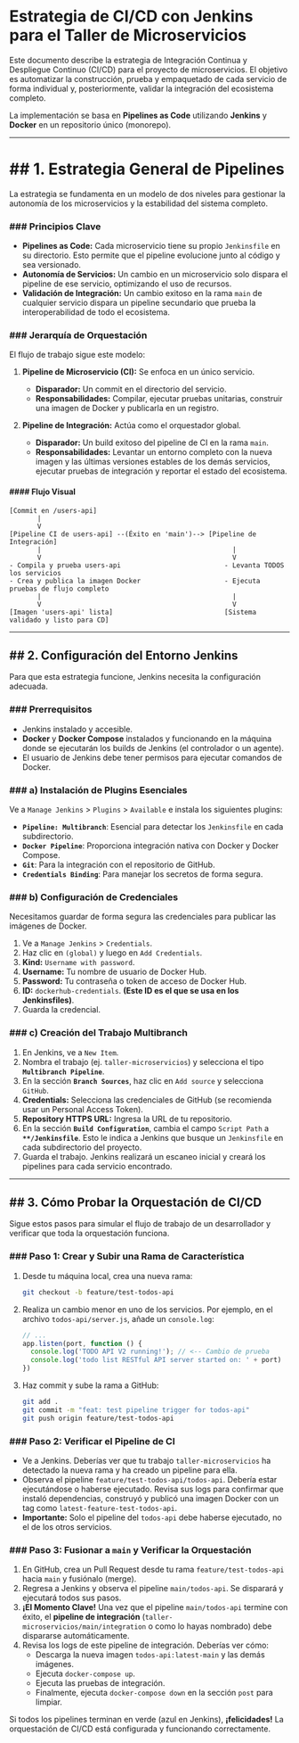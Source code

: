 # Estrategia de CI/CD con Jenkins para el Taller de Microservicios

Este documento describe la estrategia de Integración Continua y Despliegue Continuo (CI/CD) para el proyecto de microservicios. El objetivo es automatizar la construcción, prueba y empaquetado de cada servicio de forma individual y, posteriormente, validar la integración del ecosistema completo.

La implementación se basa en **Pipelines as Code** utilizando **Jenkins** y **Docker** en un repositorio único (monorepo).

-----

# \#\# 1. Estrategia General de Pipelines

La estrategia se fundamenta en un modelo de dos niveles para gestionar la autonomía de los microservicios y la estabilidad del sistema completo.

### \#\#\# Principios Clave

  * **Pipelines as Code:** Cada microservicio tiene su propio `Jenkinsfile` en su directorio. Esto permite que el pipeline evolucione junto al código y sea versionado.
  * **Autonomía de Servicios:** Un cambio en un microservicio solo dispara el pipeline de ese servicio, optimizando el uso de recursos.
  * **Validación de Integración:** Un cambio exitoso en la rama `main` de cualquier servicio dispara un pipeline secundario que prueba la interoperabilidad de todo el ecosistema.

### \#\#\# Jerarquía de Orquestación

El flujo de trabajo sigue este modelo:

1.  **Pipeline de Microservicio (CI):** Se enfoca en un único servicio.

      * **Disparador:** Un commit en el directorio del servicio.
      * **Responsabilidades:** Compilar, ejecutar pruebas unitarias, construir una imagen de Docker y publicarla en un registro.

2.  **Pipeline de Integración:** Actúa como el orquestador global.

      * **Disparador:** Un build exitoso del pipeline de CI en la rama `main`.
      * **Responsabilidades:** Levantar un entorno completo con la nueva imagen y las últimas versiones estables de los demás servicios, ejecutar pruebas de integración y reportar el estado del ecosistema.

#### \#\#\#\# Flujo Visual

```
[Commit en /users-api]
       |
       V
[Pipeline CI de users-api] --(Éxito en 'main')--> [Pipeline de Integración]
       |                                                |
       V                                                V
- Compila y prueba users-api                          - Levanta TODOS los servicios
- Crea y publica la imagen Docker                     - Ejecuta pruebas de flujo completo
       |                                                |
       V                                                V
[Imagen 'users-api' lista]                            [Sistema validado y listo para CD]
```

-----

## \#\# 2. Configuración del Entorno Jenkins

Para que esta estrategia funcione, Jenkins necesita la configuración adecuada.

### \#\#\# Prerrequisitos

  * Jenkins instalado y accesible.
  * **Docker** y **Docker Compose** instalados y funcionando en la máquina donde se ejecutarán los builds de Jenkins (el controlador o un agente).
  * El usuario de Jenkins debe tener permisos para ejecutar comandos de Docker.

### \#\#\# a) Instalación de Plugins Esenciales

Ve a `Manage Jenkins` \> `Plugins` \> `Available` e instala los siguientes plugins:

  * **`Pipeline: Multibranch`**: Esencial para detectar los `Jenkinsfile` en cada subdirectorio.
  * **`Docker Pipeline`**: Proporciona integración nativa con Docker y Docker Compose.
  * **`Git`**: Para la integración con el repositorio de GitHub.
  * **`Credentials Binding`**: Para manejar los secretos de forma segura.

### \#\#\# b) Configuración de Credenciales

Necesitamos guardar de forma segura las credenciales para publicar las imágenes de Docker.

1.  Ve a `Manage Jenkins` \> `Credentials`.
2.  Haz clic en `(global)` y luego en `Add Credentials`.
3.  **Kind:** `Username with password`.
4.  **Username:** Tu nombre de usuario de Docker Hub.
5.  **Password:** Tu contraseña o token de acceso de Docker Hub.
6.  **ID:** `dockerhub-credentials`. **(Este ID es el que se usa en los Jenkinsfiles)**.
7.  Guarda la credencial.

### \#\#\# c) Creación del Trabajo Multibranch

1.  En Jenkins, ve a `New Item`.
2.  Nombra el trabajo (ej. `taller-microservicios`) y selecciona el tipo **`Multibranch Pipeline`**.
3.  En la sección **`Branch Sources`**, haz clic en `Add source` y selecciona `GitHub`.
4.  **Credentials:** Selecciona las credenciales de GitHub (se recomienda usar un Personal Access Token).
5.  **Repository HTTPS URL:** Ingresa la URL de tu repositorio.
6.  En la sección **`Build Configuration`**, cambia el campo `Script Path` a **`**/Jenkinsfile`**. Esto le indica a Jenkins que busque un `Jenkinsfile` en cada subdirectorio del proyecto.
7.  Guarda el trabajo. Jenkins realizará un escaneo inicial y creará los pipelines para cada servicio encontrado.

-----

## \#\# 3. Cómo Probar la Orquestación de CI/CD

Sigue estos pasos para simular el flujo de trabajo de un desarrollador y verificar que toda la orquestación funciona.

### \#\#\# Paso 1: Crear y Subir una Rama de Característica

1.  Desde tu máquina local, crea una nueva rama:
    ```bash
    git checkout -b feature/test-todos-api
    ```
2.  Realiza un cambio menor en uno de los servicios. Por ejemplo, en el archivo `todos-api/server.js`, añade un `console.log`:
    ```javascript
    // ...
    app.listen(port, function () {
      console.log('TODO API V2 running!'); // <-- Cambio de prueba
      console.log('todo list RESTful API server started on: ' + port)
    })
    ```
3.  Haz commit y sube la rama a GitHub:
    ```bash
    git add .
    git commit -m "feat: test pipeline trigger for todos-api"
    git push origin feature/test-todos-api
    ```

### \#\#\# Paso 2: Verificar el Pipeline de CI

  * Ve a Jenkins. Deberías ver que tu trabajo `taller-microservicios` ha detectado la nueva rama y ha creado un pipeline para ella.
  * Observa el pipeline `feature/test-todos-api/todos-api`. Debería estar ejecutándose o haberse ejecutado. Revisa sus logs para confirmar que instaló dependencias, construyó y publicó una imagen Docker con un tag como `latest-feature-test-todos-api`.
  * **Importante:** Solo el pipeline del `todos-api` debe haberse ejecutado, no el de los otros servicios.

### \#\#\# Paso 3: Fusionar a `main` y Verificar la Orquestación

1.  En GitHub, crea un Pull Request desde tu rama `feature/test-todos-api` hacia `main` y fusiónalo (merge).
2.  Regresa a Jenkins y observa el pipeline `main/todos-api`. Se disparará y ejecutará todos sus pasos.
3.  **¡El Momento Clave\!** Una vez que el pipeline `main/todos-api` termine con éxito, el **pipeline de integración** (`taller-microservicios/main/integration` o como lo hayas nombrado) debe dispararse automáticamente.
4.  Revisa los logs de este pipeline de integración. Deberías ver cómo:
      * Descarga la nueva imagen `todos-api:latest-main` y las demás imágenes.
      * Ejecuta `docker-compose up`.
      * Ejecuta las pruebas de integración.
      * Finalmente, ejecuta `docker-compose down` en la sección `post` para limpiar.

Si todos los pipelines terminan en verde (azul en Jenkins), **¡felicidades\!** La orquestación de CI/CD está configurada y funcionando correctamente.